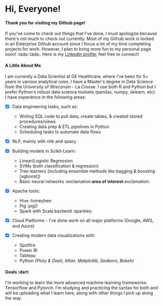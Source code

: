<h1>Hi, Everyone!</h1> 

<h4>Thank you for visiting my Github page!</h4>


<p>If you've come to check out things that I've done, I must apologize because there's not much to check out currently. Most of my Github work is locked in an Enterprise Github account since I focus a lot of my time completing projects for work. However, I plan to bring more fun to my personal page soon! :tada::tada:. Here is my <a href="https://www.linkedin.com/in/lucas-newkirk/" target="_blank">LinkedIn profile</a>; feel free to connect!</p> 

<h4>A Little About Me</h4>
<p>
I am currently a Data Scientist at GE Healthcare, where I've been for 5+ years in various analytical roles. I have a Master's degree in Data Science from the University of Wisconsin - La Crosse. I use both R and Python but I prefer Python's robust data science toolsets (pandas, numpy, sklearn, etc). I have experience in the following areas:
  
- [x] Data engineering tasks, such as:
  <ul>
  <li>Writing SQL code to pull data, create tables, & created stored procedures/views</li>
  <li>Creating data prep & ETL pipelines in Python</li>
  <li>Scheduling tasks to automate data flows</li>
  </ul>
  
- [x] NLP, mainly with nltk and spacy
- [x] Building models in Scikit-Learn:
  <ul>
  <li>Linear/Logistic Regression</li>
  <li>SVMs (both classification & regression)</li>
  <li>Tree learners (including ensemble methods like bagging & boosting [xgboost])</li>
  <li>Basic neural networks  :exclamation:<b>area of interest</b>:exclamation:</li>
  </ul>
  
- [x] Apache tools:
  <ul>
  <li>Hive  :honeybee:</li>
  <li>Pig  :pig2:</li>
  <li>Spark with Scala backend  :sparkles:</li>
  </ul>
  
- [x] Cloud Platforms - I've done work on all major platforms (Google, AWS, and Azure)

- [x] Creating modern data visualizations with:
  <ul>
  <li>Spotfire</li>
  <li>Power BI</li>
  <li>Tableau</li>
  <li>Python <i>(Ploty & Dash, Altair, Matplotlib, Seaborn, Bokeh)</i></li>
  </ul>
  
</p>


<h4>Goals  :dart:</h4>
<p>I'm working to learn the more advanced machine learning frameworks: Tensorflow and Pytorch. I'm studying and practicing the syntax for both and will be uploading what I learn here, along with other things I pick up along the way.</p>
